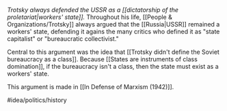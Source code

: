 *Trotsky always defended the USSR as a [[dictatorship of the proletariat|workers' state]].* Throughout his life, [[People & Organizations/Trotsky]] always argued that the [[Russia|USSR]] remained a workers' state, defending it agains the many critics who defined it as "state capitalist" or "bureaucratic collectivist."

Central to this argument was the idea that [[Trotsky didn't define the Soviet bureaucracy as a class]]. Because [[States are instruments of class domination]], if the bureaucracy isn't a class, then the state must exist as a workers' state. 

This argument is made in [[In Defense of Marxism (1942)]]. 

#idea/politics/history 